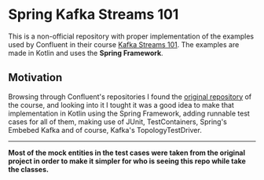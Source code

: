 # Spring Kafka Streams 101

This is a non-official repository with proper implementation of the examples used by Confluent in their course [Kafka Streams 101](https://developer.confluent.io/learn-kafka/kafka-streams/get-started/). The examples are made in Kotlin and uses the **Spring Framework**.


## Motivation

Browsing through Confluent's repositories I found the [original repository](https://github.com/confluentinc/learn-kafka-courses/tree/main/kafka-streams) of the course, and looking into it I tought it was a good idea to make that implementation in Kotlin using the Spring Framework, adding runnable test cases for all of them, making use of JUnit, TestContainers, Spring's Embebed Kafka and of course, Kafka's TopologyTestDriver.

---

**Most of the mock entities in the test cases were taken from the original project in order to make it simpler for who is seeing this repo while take the classes.**